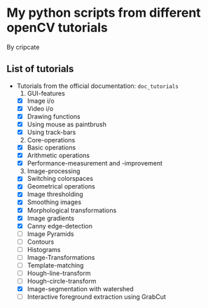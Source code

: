 
# My python scripts from different openCV tutorials
By cripcate

## List of tutorials

* Tutorials from the official documentation: `doc_tutorials`
  1. GUI-features
    * [x] Image i/o
    * [x] Video i/o
    * [x] Drawing functions
    * [x] Using mouse as paintbrush
    * [x] Using track-bars
  2. Core-operations
    * [x] Basic operations
    * [x] Arithmetic operations
    * [x] Performance-measurement and -improvement
  3. Image-processing
    * [x] Switching colorspaces
    * [x] Geometrical operations
    * [x] Image thresholding
    * [x] Smoothing images
    * [x] Morphological transformations
    * [x] Image gradients
    * [x] Canny edge-detection
    * [ ] Image Pyramids
    * [ ] Contours
    * [ ] Histograms
    * [ ] Image-Transformations
    * [ ] Template-matching
    * [ ] Hough-line-transform
    * [ ] Hough-circle-transform
    * [x] Image-segmentation with watershed
    * [ ] Interactive foreground extraction using GrabCut
